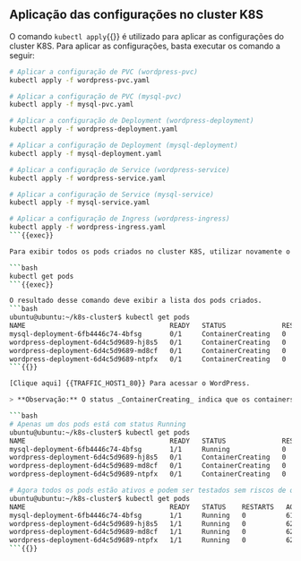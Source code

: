 ## Aplicação das configurações no cluster K8S
O comando `kubectl apply`{{}} é utilizado para aplicar as configurações do cluster K8S. Para aplicar as configurações, basta executar os comando a seguir:

```bash
# Aplicar a configuração de PVC (wordpress-pvc)
kubectl apply -f wordpress-pvc.yaml

# Aplicar a configuração de PVC (mysql-pvc)
kubectl apply -f mysql-pvc.yaml

# Aplicar a configuração de Deployment (wordpress-deployment)
kubectl apply -f wordpress-deployment.yaml

# Aplicar a configuração de Deployment (mysql-deployment)
kubectl apply -f mysql-deployment.yaml

# Aplicar a configuração de Service (wordpress-service)
kubectl apply -f wordpress-service.yaml

# Aplicar a configuração de Service (mysql-service)
kubectl apply -f mysql-service.yaml

# Aplicar a configuração de Ingress (wordpress-ingress)
kubectl apply -f wordpress-ingress.yaml
```{{exec}}

Para exibir todos os pods criados no cluster K8S, utilizar novamente o comando:

```bash
kubectl get pods
```{{exec}}

O resultado desse comando deve exibir a lista dos pods criados.
```bash
ubuntu@ubuntu:~/k8s-cluster$ kubectl get pods
NAME                                    READY   STATUS              RESTARTS   AGE
mysql-deployment-6fb4446c74-4bfsg       0/1     ContainerCreating   0          21s
wordpress-deployment-6d4c5d9689-hj8s5   0/1     ContainerCreating   0          22s
wordpress-deployment-6d4c5d9689-md8cf   0/1     ContainerCreating   0          22s
wordpress-deployment-6d4c5d9689-ntpfx   0/1     ContainerCreating   0          22s
```{{}}

[Clique aqui] {{TRAFFIC_HOST1_80}} Para acessar o WordPress.

> **Observação:** O status _ContainerCreating_ indica que os containers Docker ainda estão sendo criados pelo cluster. Continue executando o comando `kubectl get pods`{{}} até que o status de todos mude para _Running_.

```bash
# Apenas um dos pods está com status Running
ubuntu@ubuntu:~/k8s-cluster$ kubectl get pods
NAME                                    READY   STATUS              RESTARTS   AGE
mysql-deployment-6fb4446c74-4bfsg       1/1     Running             0          46s
wordpress-deployment-6d4c5d9689-hj8s5   0/1     ContainerCreating   0          47s
wordpress-deployment-6d4c5d9689-md8cf   0/1     ContainerCreating   0          47s
wordpress-deployment-6d4c5d9689-ntpfx   0/1     ContainerCreating   0          47s

# Agora todos os pods estão ativos e podem ser testados sem riscos de quebra
ubuntu@ubuntu:~/k8s-cluster$ kubectl get pods
NAME                                    READY   STATUS    RESTARTS   AGE
mysql-deployment-6fb4446c74-4bfsg       1/1     Running   0          61s
wordpress-deployment-6d4c5d9689-hj8s5   1/1     Running   0          62s
wordpress-deployment-6d4c5d9689-md8cf   1/1     Running   0          62s
wordpress-deployment-6d4c5d9689-ntpfx   1/1     Running   0          62s
```{{}}

